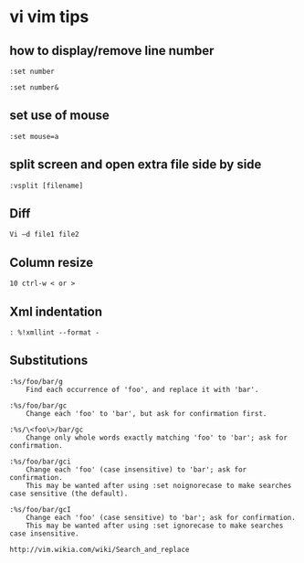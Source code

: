 # vi vim tips


## how to display/remove line number 
    :set number

    :set number&


## set use of mouse

    :set mouse=a

## split screen and open extra file side by side


    :vsplit [filename]


## Diff

    Vi –d file1 file2

## Column resize
    10 ctrl-w < or >

## Xml indentation
    : %!xmllint --format -

## Substitutions

    :%s/foo/bar/g
        Find each occurrence of 'foo', and replace it with 'bar'.

    :%s/foo/bar/gc
        Change each 'foo' to 'bar', but ask for confirmation first.

    :%s/\<foo\>/bar/gc
        Change only whole words exactly matching 'foo' to 'bar'; ask for confirmation.

    :%s/foo/bar/gci
        Change each 'foo' (case insensitive) to 'bar'; ask for confirmation.
        This may be wanted after using :set noignorecase to make searches case sensitive (the default).

    :%s/foo/bar/gcI
        Change each 'foo' (case sensitive) to 'bar'; ask for confirmation.
        This may be wanted after using :set ignorecase to make searches case insensitive.

    http://vim.wikia.com/wiki/Search_and_replace
